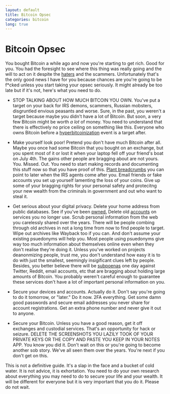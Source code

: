 ```yaml
---
layout: default
title: Bitcoin Opsec
categories: bitcoin
long: true
---
```


# Bitcoin Opsec 

You bought Bitcoin a while ago and now you're starting to get rich. Good for you. You had the foresight to see where this thing was
really going and the will to act on it despite the [haters](https://99bitcoins.com/bitcoin-obituaries/) and the scammers. Unfortunately that's the only good news I have for you because chances are you're going to be <span>f*cked</span> unless you start taking your opsec seriously. It might already be too late but if it's not, here's what you need to do.

- STOP TALKING ABOUT HOW MUCH BITCOIN YOU OWN. You've put a target on your back for IRS demons, scammers, Russian mobsters, disgruntled envious peasants and worse. Sure, in the past, you weren't a target because maybe you didn't have a lot of Bitcoin. But soon, a very few Bitcoin might be worth *a lot* of money. You need to understand that there is effectively no price ceiling on something like this. Everyone who owns Bitcoin before a [hyperbitcoinization](https://nakamotoinstitute.org/mempool/hyperbitcoinization/) event is a target after.

- Make yourself look poor! Pretend you don't have much Bitcoin after all. Maybe you once had some Bitcoin that you bought on an exchange, but you spent most of it or lost it when your laptop fell off your friend's boat on July 4th. The gains other people are bragging about are not yours. You. Missed. Out. You need to start making records and documenting this stuff now so that you have proof of this. [Plant breadcrumbs](https://twitter.com/marttimalmi/status/1339908801349230592) you can point to later when the IRS agents come after you. Email friends or fake accounts you set up yourself lamenting the loss of your coins. Give up some of your bragging rights for your personal safety and protecitng your new wealth from the criminals in government and out who want to steal it.

- Get serious about your digital privacy. Delete your home address from public databases. See if you've been [pwned.](https://haveibeenpwned.com/) Delete old [accounts](https://www.coindesk.com/how-roger-ver-hacked-what-he-did-stop-it) on services you no longer use.
Scrub personal information from the web you carelessly shared over the years. There will be people combing through old archives in not a long time from now to find people to target. Wipe out archives like Wayback too if you can. And don't assume your existing psuedonyms will help you. Most people using psuedonyms give way too much information about themselves online even when they don't realise they're doing it. Unless you've worked on projects deanonmizing people, trust me, you don't understand how easy it is to do with just the smallest, seemingly insigificant clues left by people. Besides, you better believe there will be [subpoenas](https://www.gwern.net/docs/sr/2015-03-30-gwern-redditsubpoena.html) one day against Twitter, Reddit, email accounts, etc that are bragging about holding large amounts of Bitcoin. You probably weren't careful enough to guarantee these services don't have a lot of important personal information on you.

- Secure your devices and accounts. Actually do it. Don't say you're going to do it tomorrow, or "later." Do it now. 2FA everything. Get some damn good passwords and secure email addresses you never share for account registrations. Get an extra phone number and never give it out to anyone. 

- Secure your Bitcoin. Unless you have a good reason, get it off exchanges and custodial services. That's an opportunity for hack or seizure. DELETE THE SCREENSHOTS YOU LAZILY TOOK OF YOUR PRIVATE KEYS OR THE COPY AND PASTE YOU KEEP IN YOUR NOTES APP. You know you did it. Don't wait on this or you're going to become another sob story. We've all seen them over the years. You're next if you don't get on this.

This is not a definitive guide. It's a slap in the face and a bucket of cold water. It is not advice, it is exhortation. You need to do your own research about everything you may need to do to secure your life and your wealth. It will be different for everyone but it is very important that you do it. Please do not wait.
